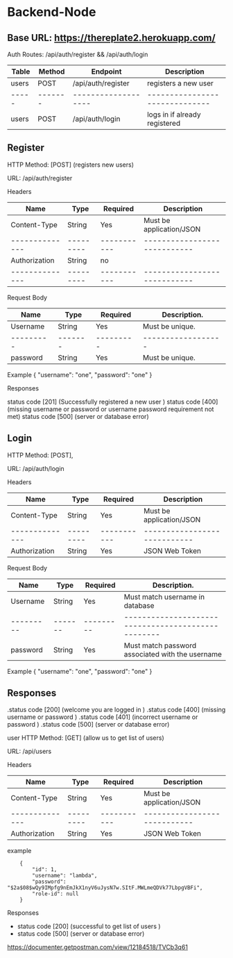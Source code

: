 # Backend-Node

Base URL: https://thereplate2.herokuapp.com/
------------------------------------------------------------------
Auth Routes: /api/auth/register && /api/auth/login

|Table|	Method|	Endpoint	        |Description                    |
|-----|-------|-------------------|------------------------------|
|users|	POST	|/api/auth/register	|registers a new user           |
|-----|-------|-------------------|------------------------------|
|users|	POST	|/api/auth/login	  | logs in if already registered  |

Register
-------------------------------------------------------------------
HTTP Method: [POST] (registers new users)

URL: /api/auth/register 

Headers

|Name	         |Type	   |Required	 |Description                 |
|--------------|---------|-----------|----------------------------|
|Content-Type	 |String	 |Yes	       |Must be application/JSON    |
|--------------|---------|-----------|----------------------------|
|Authorization |String	 |no	       |                            |
|--------------|---------|-----------|----------------------------|

Request Body

|Name	    |Type	  |Required	|Description.      |
|---------|-------|---------|------------------|
|Username	|String	|Yes	    | Must be unique.  |
|---------|-------|---------|------------------|
|password	|String	|Yes	    | Must be unique.  |

Example
    {
        "username": "one",
        "password": "one"
    }
    
Responses

status code [201] (Successfully registered a new user )
status code [400] (missing username or password or username password requirement not met)
status code [500] (server or database error)

Login
-----------------------------------------------------------------------------------------
HTTP Method: [POST],

URL: /api/auth/login

Headers

|Name	         |Type	   |Required	 |Description                 |
|--------------|---------|-----------|----------------------------|
|Content-Type	 |String	 |Yes	       |Must be application/JSON    |
|--------------|---------|-----------|----------------------------|
|Authorization |String	 |Yes	       |JSON Web Token              |


Request Body

|Name	    |Type	  |Required	|Description.                                      |
|---------|-------|---------|--------------------------------------------------|
|Username	|String	|Yes	    | Must match username in database                  |
|---------|-------|---------|--------------------------------------------------|
|password	|String	|Yes	    | Must match password associated with the username |

Example
    {
        "username": "one",
        "password": "one"
    }

Responses
---------------------------------------------------------------------
.status code [200] (welcome you are logged in )
.status code [400] (missing username or password )
.status code [401] (incorrect username or password )
.status code [500] (server or database error)

user
HTTP Method: [GET] (allow us to get list of users)

URL: /api/users

Headers

|Name	         |Type	   |Required	 |Description                 |
|--------------|---------|-----------|----------------------------|
|Content-Type	 |String	 |Yes	       |Must be application/JSON    |
|--------------|---------|-----------|----------------------------|
|Authorization |String	 |Yes	       |JSON Web Token              |

example
```
    {
        "id": 1,
        "username": "lambda",
        "password": "$2a$08$wQy9IMpfg9nEmJkX1nyV6uJysN7w.SItF.MWLmeQDVk77LbpgVBFi",
        "role-id": null
    }

```
Responses
- status code [200] (successful to get  list of users )
- status code [500] (server or database error)

https://documenter.getpostman.com/view/12184518/TVCb3q61
